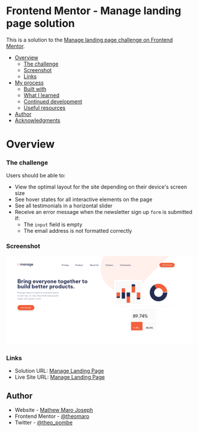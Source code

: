 # Frontend Mentor - Manage landing page solution

This is a solution to the [Manage landing page challenge on Frontend Mentor](https://www.frontendmentor.io/challenges/manage-landing-page-SLXqC6P5).

- [Overview](#overview)
  - [The challenge](#the-challenge)
  - [Screenshot](#screenshot)
  - [Links](#links)
- [My process](#my-process)
  - [Built with](#built-with)
  - [What I learned](#what-i-learned)
  - [Continued development](#continued-development)
  - [Useful resources](#useful-resources)
- [Author](#author)
- [Acknowledgments](#acknowledgments)

# Overview

### The challenge

Users should be able to:

- View the optimal layout for the site depending on their device's screen size
- See hover states for all interactive elements on the page
- See all testimonials in a horizontal slider
- Receive an error message when the newsletter sign up `form` is submitted if:
  - The `input` field is empty
  - The email address is not formatted correctly

### Screenshot

![](./screenshot.png)

### Links

- Solution URL: [Manage Landing Page](https://www.frontendmentor.io/solutions/responsive-landing-page-using-tailwindcss-and-typescript-tEhgBjQB5v)
- Live Site URL: [Manage Landing Page](https://theomaro.github.io/manage-landing-page)

## Author

- Website - [Mathew Maro Joseph](https://github.com/theomaro/theo)
- Frontend Mentor - [@theomaro](https://www.frontendmentor.io/profile/theomaro)
- Twitter - [@theo_pombe](https://www.twitter.com/theo_pombe)
